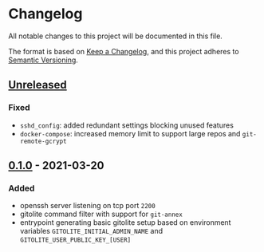 # Changelog
All notable changes to this project will be documented in this file.

The format is based on [Keep a Changelog](https://keepachangelog.com/en/1.0.0/),
and this project adheres to [Semantic Versioning](https://semver.org/spec/v2.0.0.html).

## [Unreleased]
### Fixed
- `sshd_config`: added redundant settings blocking unused features
- `docker-compose`: increased memory limit to support large repos and `git-remote-gcrypt`

## [0.1.0] - 2021-03-20
### Added
- openssh server listening on tcp port `2200`
- gitolite command filter with support for `git-annex`
- entrypoint generating basic gitolite setup based on environment variables
  `GITOLITE_INITIAL_ADMIN_NAME` and `GITOLITE_USER_PUBLIC_KEY_[USER]`

[Unreleased]: https://github.com/fphammerle/docker-gitolite/compare/v0.1.0...master
[0.1.0]: https://github.com/fphammerle/docker-gitolite/tree/v0.1.0
